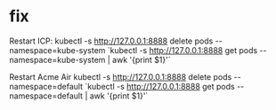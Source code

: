 # fix

Restart ICP:
kubectl -s http://127.0.0.1:8888 delete pods --namespace=kube-system \`kubectl -s http://127.0.0.1:8888 get pods --namespace=kube-system | awk '{print $1}'\`

Restart Acme Air
kubectl -s http://127.0.0.1:8888 delete pods --namespace=default \`kubectl -s http://127.0.0.1:8888 get pods --namespace=default | awk '{print $1}'\`
